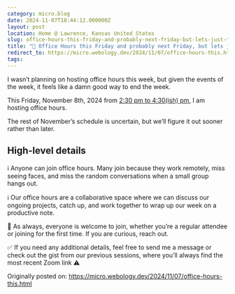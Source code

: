 ```yaml
---
category: micro.blog
date: 2024-11-07T18:44:12.000000Z
layout: post
location: Home @ Lawrence, Kansas United States
slug: office-hours-this-friday-and-probably-next-friday-but-lets-just-take-it-one-day-at-a-time
title: "📅 Office Hours this Friday and probably next Friday, but lets just take it one day at a time"
redirect_to: https://micro.webology.dev/2024/11/07/office-hours-this.html
tags: 
---
```


I wasn’t planning on hosting office hours this week, but given the events of the week, it feels like a damn good way to end the week.

This Friday, November 8th, 2024 from [2:30 pm to 4:30(ish) pm](https://time.is/0230PM_08_November_2024_in_CT?Jeff%27s_Office_Hours), I am hosting office hours.

The rest of November’s schedule is uncertain, but we’ll figure it out sooner rather than later.

High-level details
------------------

ℹ️ Anyone can join office hours. Many join because they work remotely, miss seeing faces, and miss the random conversations when a small group hangs out.

ℹ️ Our office hours are a collaborative space where we can discuss our ongoing projects, catch up, and work together to wrap up our week on a productive note.

🙏 As always, everyone is welcome to join, whether you’re a regular attendee or joining for the first time. If you are curious, reach out.

✅ If you need any additional details, feel free to send me a message or check out the gist from our previous sessions, where you’ll always find the most recent Zoom link ⚠️

Originally posted on: https://micro.webology.dev/2024/11/07/office-hours-this.html